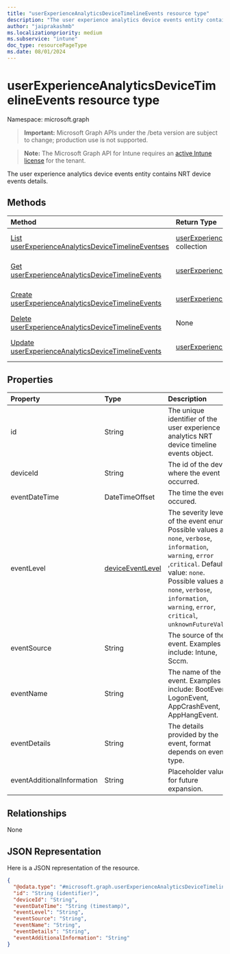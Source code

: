 ```yaml
---
title: "userExperienceAnalyticsDeviceTimelineEvents resource type"
description: "The user experience analytics device events entity contains NRT device events details."
author: "jaiprakashmb"
ms.localizationpriority: medium
ms.subservice: "intune"
doc_type: resourcePageType
ms.date: 08/01/2024
---
```


# userExperienceAnalyticsDeviceTimelineEvents resource type

Namespace: microsoft.graph

> **Important:** Microsoft Graph APIs under the /beta version are subject to change; production use is not supported.

> **Note:** The Microsoft Graph API for Intune requires an [active Intune license](https://go.microsoft.com/fwlink/?linkid=839381) for the tenant.

The user experience analytics device events entity contains NRT device events details.

## Methods
|Method|Return Type|Description|
|:---|:---|:---|
|[List userExperienceAnalyticsDeviceTimelineEventses](../api/intune-devices-userexperienceanalyticsdevicetimelineevents-list.md)|[userExperienceAnalyticsDeviceTimelineEvents](../resources/intune-devices-userexperienceanalyticsdevicetimelineevents.md) collection|List properties and relationships of the [userExperienceAnalyticsDeviceTimelineEvents](../resources/intune-devices-userexperienceanalyticsdevicetimelineevents.md) objects.|
|[Get userExperienceAnalyticsDeviceTimelineEvents](../api/intune-devices-userexperienceanalyticsdevicetimelineevents-get.md)|[userExperienceAnalyticsDeviceTimelineEvents](../resources/intune-devices-userexperienceanalyticsdevicetimelineevents.md)|Read properties and relationships of the [userExperienceAnalyticsDeviceTimelineEvents](../resources/intune-devices-userexperienceanalyticsdevicetimelineevents.md) object.|
|[Create userExperienceAnalyticsDeviceTimelineEvents](../api/intune-devices-userexperienceanalyticsdevicetimelineevents-create.md)|[userExperienceAnalyticsDeviceTimelineEvents](../resources/intune-devices-userexperienceanalyticsdevicetimelineevents.md)|Create a new [userExperienceAnalyticsDeviceTimelineEvents](../resources/intune-devices-userexperienceanalyticsdevicetimelineevents.md) object.|
|[Delete userExperienceAnalyticsDeviceTimelineEvents](../api/intune-devices-userexperienceanalyticsdevicetimelineevents-delete.md)|None|Deletes a [userExperienceAnalyticsDeviceTimelineEvents](../resources/intune-devices-userexperienceanalyticsdevicetimelineevents.md).|
|[Update userExperienceAnalyticsDeviceTimelineEvents](../api/intune-devices-userexperienceanalyticsdevicetimelineevents-update.md)|[userExperienceAnalyticsDeviceTimelineEvents](../resources/intune-devices-userexperienceanalyticsdevicetimelineevents.md)|Update the properties of a [userExperienceAnalyticsDeviceTimelineEvents](../resources/intune-devices-userexperienceanalyticsdevicetimelineevents.md) object.|

## Properties
|Property|Type|Description|
|:---|:---|:---|
|id|String|The unique identifier of the user experience analytics NRT device timeline events object.|
|deviceId|String|The id of the device where the event occurred.|
|eventDateTime|DateTimeOffset|The time the event occured.|
|eventLevel|[deviceEventLevel](../resources/intune-devices-deviceeventlevel.md)|The severity level of the event enum. Possible values are: `none`, `verbose`, `information`, `warning`, `error` ,`critical`. Default value: `none`. Possible values are: `none`, `verbose`, `information`, `warning`, `error`, `critical`, `unknownFutureValue`.|
|eventSource|String|The source of the event. Examples include: Intune, Sccm.|
|eventName|String|The name of the event. Examples include: BootEvent, LogonEvent, AppCrashEvent, AppHangEvent.|
|eventDetails|String|The details provided by the event, format depends on event type.|
|eventAdditionalInformation|String|Placeholder value for future expansion.|

## Relationships
None

## JSON Representation
Here is a JSON representation of the resource.
<!-- {
  "blockType": "resource",
  "keyProperty": "id",
  "@odata.type": "microsoft.graph.userExperienceAnalyticsDeviceTimelineEvents"
}
-->
``` json
{
  "@odata.type": "#microsoft.graph.userExperienceAnalyticsDeviceTimelineEvents",
  "id": "String (identifier)",
  "deviceId": "String",
  "eventDateTime": "String (timestamp)",
  "eventLevel": "String",
  "eventSource": "String",
  "eventName": "String",
  "eventDetails": "String",
  "eventAdditionalInformation": "String"
}
```
